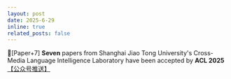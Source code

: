 ```yaml
---
layout: post
date: 2025-6-29
inline: true
related_posts: false
---
```


📃[Paper+7] **Seven** papers from Shanghai Jiao Tong University's Cross-Media Language Intelligence Laboratory have been accepted by **ACL 2025** <a href="https://mp.weixin.qq.com/s/eFD2c_49DpOIvIXZ4LEcjA"> 【公众号推送】</a>
